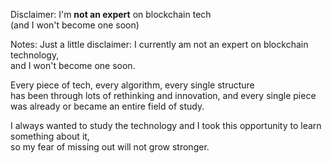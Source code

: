 <div>
    <p>
        Disclaimer: I'm <strong>not an expert</strong> on blockchain tech<br />
        (and I won't become one soon)
    </p>
    <p class="fragment"></p>
</div>

Notes:
Just a little disclaimer:
I currently am not an expert on blockchain technology,  
and I won't become one soon.

Every piece of tech, every algorithm, every single structure  
has been through lots of rethinking and innovation,
and every single piece was already or became an entire field of study.

I always wanted to study the technology and I took this opportunity to learn something about it,  
so my fear of missing out will not grow stronger.